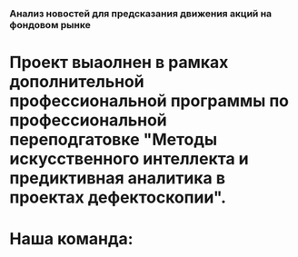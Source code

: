 ### Анализ новостей для предсказания движения акций на фондовом рынке

# Проект выаолнен в рамках дополнительной профессиональной программы по профессиональной переподгатовке "Методы искусственного интеллекта и предиктивная аналитика в проектах дефектоскопии".

# Наша команда:

